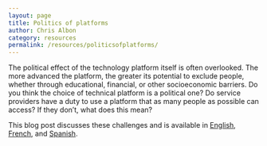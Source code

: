 ```yaml
---
layout: page
title: Politics of platforms
author: Chris Albon
category: resources
permalink: /resources/politicsofplatforms/
---
```

The political effect of the technology platform itself is often overlooked. The more advanced the platform, the greater its potential to exclude people, whether through educational, financial, or other socioeconomic barriers. Do you think the choice of technical platform is a political one? Do service providers have a duty to use a platform that as many people as possible can access? If they don’t, what does this mean?

This blog post discusses these challenges and is available in [English](http://simlab.org/resources/coursem4cso/files/Politics%20of%20Platforms.pdf), [French](http://simlab.org/resources/coursem4cso/files/La%20politique%20des%20plates-formes_Fr.pdf), and [Spanish](http://simlab.org/resources/coursem4cso/files/La%20pol%C3%ADtica%20de%20las%20plataformas_Spa.pdf).
